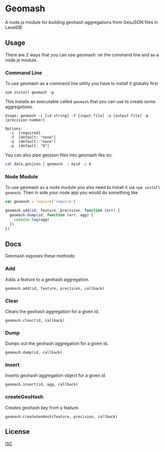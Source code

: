 # Geomash

A node.js module for building geohash aggregations from GeoJSON files in LevelDB.

## Usage

There are 2 ways that you can use geomash: on the command line and as a node.js module.

### Command Line

To use geomash as a command line utility you have to install it globally first

```
npm install geomash -g
```

This installs an executable called `geomash` that you can use to create some aggregations.

``` 
Usage: geomash -i [id string] -f [input file] -o [output file] -p [precision number]

Options:
  -i  [required]
  -f  [default: "none"]
  -o  [default: "none"]
  -p  [default: "9"]
```

You can also pipe geojson files into geomash like so: 

```bash
cat data.geojson | geomash -i myid -p 6
```

### Node Module

To use geomash as a node module you also need to install it via `npm install geomash`. Then in side your node app you would do something like

```javascript
var geomash = require('require')

geomash.add(id, feature, precision, function (err) {
  geomash.dump(id, function (err, agg) {
    console.log(agg)
  })
})
```

## Docs

Geomash exposes these methods:

### Add

Adds a feature to a geohash aggregation.

`geomash.add(id, feature, precision, callback)`

### Clear

Clears the geohash aggregation for a given id.

`geomash.clear(id, callback)`

### Dump

Dumps out the geohash aggregation for a given id.

`geomash.dump(id, callback)`

### Insert

Inserts geohash aggregation object for a given id.

`geomash.insert(id, agg, callback)`

### createGeoHash

Creates geohash key from a feature.

`geomash.createGeoHash(feature, precision, callback)`

## License

[ISC](license.txt)
